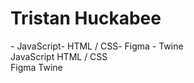 # Tristan Huckabee

<div style="display:flex">
  <div>
    - JavaScript
  </div>
  <div>
    - HTML / CSS
  </div>
  <div>
    - Figma
- Twine
  </div>
</div>

<div style="-webkit-column-count: 3; -moz-column-count: 3; column-count: 3; -webkit-column-rule: 1px dotted #e0e0e0; -moz-column-rule: 1px dotted #e0e0e0; column-rule: 1px dotted #e0e0e0;">
  <div style="display: inline-block;">
    JavaScript
  </div>
  <div style="display: inline-block;">
    HTML / CSS
  </div>
  <div style="display: inline-block;">
    Figma
    Twine
  </div>
</div>
